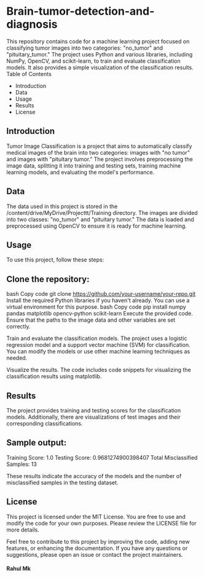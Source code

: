 # Brain-tumor-detection-and-diagnosis
This repository contains code for a machine learning project focused on classifying tumor images into two categories: "no_tumor" and "pituitary_tumor." The project uses Python and various libraries, including NumPy, OpenCV, and scikit-learn, to train and evaluate classification models. It also provides a simple visualization of the classification results.
Table of Contents
* Introduction
* Data
* Usage
* Results
* License
  
## Introduction
Tumor Image Classification is a project that aims to automatically classify medical images of the brain into two categories: images with "no tumor" and images with "pituitary tumor." The project involves preprocessing the image data, splitting it into training and testing sets, training machine learning models, and evaluating the model's performance.

## Data
The data used in this project is stored in the /content/drive/MyDrive/Projecttt/Training directory. The images are divided into two classes: "no_tumor" and "pituitary tumor." The data is loaded and preprocessed using OpenCV to ensure it is ready for machine learning.

## Usage
To use this project, follow these steps:

## Clone the repository:
bash
Copy code
git clone https://github.com/your-username/your-repo.git
Install the required Python libraries if you haven't already. You can use a virtual environment for this purpose.
bash
Copy code
pip install numpy pandas matplotlib opencv-python scikit-learn
Execute the provided code. Ensure that the paths to the image data and other variables are set correctly.

Train and evaluate the classification models. The project uses a logistic regression model and a support vector machine (SVM) for classification. You can modify the models or use other machine learning techniques as needed.

Visualize the results. The code includes code snippets for visualizing the classification results using matplotlib.

## Results
The project provides training and testing scores for the classification models. Additionally, there are visualizations of test images and their corresponding classifications.

## Sample output:

Training Score: 1.0
Testing Score: 0.9681274900398407
Total Misclassified Samples: 13

These results indicate the accuracy of the models and the number of misclassified samples in the testing dataset.

## License
This project is licensed under the MIT License. You are free to use and modify the code for your own purposes. Please review the LICENSE file for more details.

Feel free to contribute to this project by improving the code, adding new features, or enhancing the documentation. If you have any questions or suggestions, please open an issue or contact the project maintainers.
#### Rahul Mk
